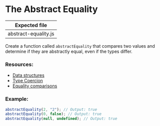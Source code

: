 # The Abstract Equality

| Expected file        |
| -------------------- |
| abstract-equality.js |

Create a function called `abstractEquality` that compares two values and determine if they are abstractly equal, even if the types differ.

### Resources:

- [Data structures](https://developer.mozilla.org/en-US/docs/Web/JavaScript/Data_structures)
- [Type Coercion](https://developer.mozilla.org/en-US/docs/Glossary/Type_coercion)
- [Equality comparisons](https://developer.mozilla.org/en-US/docs/Web/JavaScript/Equality_comparisons_and_sameness)

### Example:

```js
abstractEquality(2, "2"); // Output: true
abstractEquality(0, false); // Output: true
abstractEquality(null, undefined); // Output: true
```
